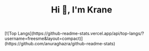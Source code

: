 <h1 align="center">Hi 👋, I'm Krane</h1>
<br>
<br>
[![Top Langs](https://github-readme-stats.vercel.app/api/top-langs/?username=freesme&layout=compact)](https://github.com/anuraghazra/github-readme-stats)
